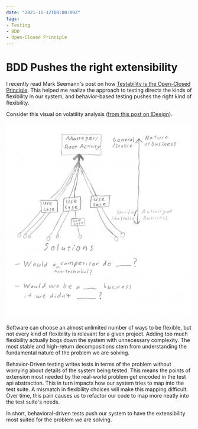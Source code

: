 ```yaml
---
date: "2021-11-12T00:00:00Z"
tags:
- Testing
- BDD
- Open-Closed Principle
---
```


# BDD Pushes the right extensibility

I recently read Mark Seemann's post on how [Testability is the Open-Closed Principle](https://blog.ploeh.dk/2009/06/05/TestabilityIsReallyTheOpenClosedPrinciple/). This helped me realize the approach to testing directs the kinds of flexibility in our system, and behavior-based testing pushes the right kind of flexibility.

Consider this visual on volatility analysis ([from this post on IDesign](../post/2020-07-03-iDesign-Visual-Summary.md)). 

![Spectrum of volatility](../../static/post-media/IDesign-System/iDesignSolutionScubbing.png)


Software can choose an almost unlimited number of ways to be flexible, but not every kind of flexibility is relevant for a given project. Adding too much flexibility actually bogs down the system with unnecessary complexity. The most stable and high-return decompositions stem from understanding the fundamental nature of the problem we are solving. 

Behavior-Driven testing writes tests in terms of the problem without worrying about details of the system being tested. This means the points of extension most needed by the real-world problem get encoded in the test api abstraction. This in turn impacts how our system tries to map into the test suite. A mismatch in flexibility choices will make this mapping difficult. Over time, this pain causes us to refactor our code to map more neatly into the test suite's needs.

In short, behavioral-driven tests push our system to have the extensibility most suited for the problem we are solving.

<!-- 
Q: maybe keep it more focused on lifecycle stages
 -->
